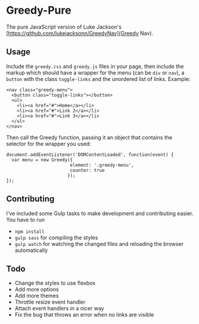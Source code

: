 # Greedy-Pure
The pure JavaScript version of Luke Jackson's [https://github.com/lukejacksonn/GreedyNav](Greedy Nav).

## Usage

Include the `greedy.css` and `greedy.js` files in your page, then include the markup which should have a wrapper for the menu (can be `div` or `nav`), a `button` with the class `toggle-links` and the unordered list of links. Example:

```
<nav class="greedy-menu">
  <button class="toggle-links"></button>
  <ul>
    <li><a href="#">Home</a></li>
    <li><a href="#">Link 2</a></li>
    <li><a href="#">Link 3</a></li>
  </ul>
</nav>
```

Then call the Greedy function, passing it an object that contains the selector for the wrapper you used:
```
document.addEventListener('DOMContentLoaded', function(event) {
  var menu = new Greedy({
                        element: '.greedy-menu',
                        counter: true
                       });
});
```

## Contributing

I've included some Gulp tasks to make development and contributing easier. You have to run
* `npm install`
* `gulp sass` for compiling the styles
* `gulp watch` for watching the changed files and reloading the browser automatically

## Todo

* Change the styles to use flexbox
* Add more options
* Add more themes
* Throttle resize event handler
* Attach event handlers in a nicer way
* Fix the bug that throws an error when no links are visible
